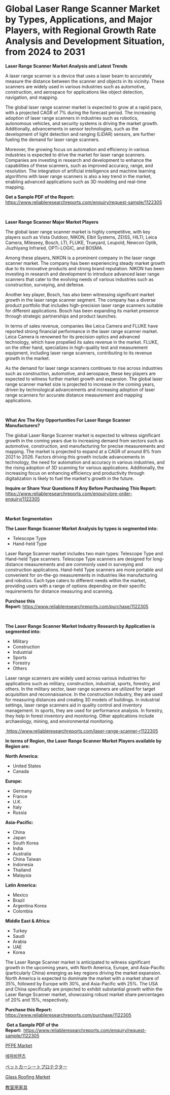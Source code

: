 <p><h1>Global Laser Range Scanner Market by Types, Applications, and Major Players, with Regional Growth Rate Analysis and Development Situation, from 2024 to 2031</h1></p><p><strong>Laser Range Scanner Market Analysis and Latest Trends</strong></p>
<p><p>A laser range scanner is a device that uses a laser beam to accurately measure the distance between the scanner and objects in its vicinity. These scanners are widely used in various industries such as automotive, construction, and aerospace for applications like object detection, navigation, and mapping.</p><p>The global laser range scanner market is expected to grow at a rapid pace, with a projected CAGR of 7% during the forecast period. The increasing adoption of laser range scanners in industries such as robotics, autonomous vehicles, and security systems is driving the market growth. Additionally, advancements in sensor technologies, such as the development of light detection and ranging (LiDAR) sensors, are further fueling the demand for laser range scanners.</p><p>Moreover, the growing focus on automation and efficiency in various industries is expected to drive the market for laser range scanners. Companies are investing in research and development to enhance the capabilities of these scanners, such as improved accuracy, range, and resolution. The integration of artificial intelligence and machine learning algorithms with laser range scanners is also a key trend in the market, enabling advanced applications such as 3D modeling and real-time mapping.</p></p>
<p><strong>Get a Sample PDF of the Report:&nbsp;</strong> <a href="https://www.reliableresearchreports.com/enquiry/request-sample/1122305">https://www.reliableresearchreports.com/enquiry/request-sample/1122305</a></p>
<p>&nbsp;</p>
<p><strong>Laser Range Scanner Major Market Players</strong></p>
<p><p>The global laser range scanner market is highly competitive, with key players such as Vista Outdoor, NIKON, Elbit Systems, ZEISS, HILTI, Leica Camera, Mileseey, Bosch, LTI, FLUKE, Trueyard, Leupold, Newcon Optik, Jiuzhiyang Infrared, OPTi-LOGIC, and BOSMA. </p><p>Among these players, NIKON is a prominent company in the laser range scanner market. The company has been experiencing steady market growth due to its innovative products and strong brand reputation. NIKON has been investing in research and development to introduce advanced laser range scanners that cater to the evolving needs of various industries such as construction, surveying, and defense. </p><p>Another key player, Bosch, has also been witnessing significant market growth in the laser range scanner segment. The company has a diverse product portfolio that includes high-precision laser range scanners suitable for different applications. Bosch has been expanding its market presence through strategic partnerships and product launches.</p><p>In terms of sales revenue, companies like Leica Camera and FLUKE have reported strong financial performance in the laser range scanner market. Leica Camera is renowned for its precision optics and advanced technology, which have propelled its sales revenue in the market. FLUKE, on the other hand, specializes in high-quality test and measurement equipment, including laser range scanners, contributing to its revenue growth in the market.</p><p>As the demand for laser range scanners continues to rise across industries such as construction, automotive, and aerospace, these key players are expected to witness further market growth and expansion. The global laser range scanner market size is projected to increase in the coming years, driven by technological advancements and increasing adoption of laser range scanners for accurate distance measurement and mapping applications.</p></p>
<p>&nbsp;</p>
<p><strong>What Are The Key Opportunities For Laser Range Scanner Manufacturers?</strong></p>
<p><p>The global Laser Range Scanner market is expected to witness significant growth in the coming years due to increasing demand from sectors such as automotive, construction, and manufacturing for precise measurements and mapping. The market is projected to expand at a CAGR of around 8% from 2021 to 2026. Factors driving this growth include advancements in technology, the need for automation and accuracy in various industries, and the rising adoption of 3D scanning for various applications. Additionally, the increasing focus on enhancing efficiency and productivity through digitalization is likely to fuel the market's growth in the future.</p></p>
<p><strong>Inquire or Share Your Questions If Any Before Purchasing This Report:</strong> <a href="https://www.reliableresearchreports.com/enquiry/pre-order-enquiry/1122305">https://www.reliableresearchreports.com/enquiry/pre-order-enquiry/1122305</a></p>
<p>&nbsp;</p>
<p><strong>Market Segmentation</strong></p>
<p><strong>The Laser Range Scanner Market Analysis by types is segmented into:</strong></p>
<p><ul><li>Telescope Type</li><li>Hand-held Type</li></ul></p>
<p><p>Laser Range Scanner market includes two main types: Telescope Type and Hand-held Type scanners. Telescope Type scanners are designed for long-distance measurements and are commonly used in surveying and construction applications. Hand-held Type scanners are more portable and convenient for on-the-go measurements in industries like manufacturing and robotics. Each type caters to different needs within the market, providing users with a range of options depending on their specific requirements for distance measuring and scanning.</p></p>
<p><strong>Purchase this Report:&nbsp;</strong><a href="https://www.reliableresearchreports.com/purchase/1122305">https://www.reliableresearchreports.com/purchase/1122305</a></p>
<p>&nbsp;</p>
<p><strong>The Laser Range Scanner Market Industry Research by Application is segmented into:</strong></p>
<p><ul><li>Military</li><li>Construction</li><li>Industrial</li><li>Sports</li><li>Forestry</li><li>Others</li></ul></p>
<p><p>Laser range scanners are widely used across various industries for applications such as military, construction, industrial, sports, forestry, and others. In the military sector, laser range scanners are utilized for target acquisition and reconnaissance. In the construction industry, they are used for measuring distances and creating 3D models of buildings. In industrial settings, laser range scanners aid in quality control and inventory management. In sports, they are used for performance analysis. In forestry, they help in forest inventory and monitoring. Other applications include archaeology, mining, and environmental monitoring.</p></p>
<p><a href="https://www.reliableresearchreports.com/laser-range-scanner-r1122305">&nbsp;https://www.reliableresearchreports.com/laser-range-scanner-r1122305</a></p>
<p><strong>In terms of Region, the Laser Range Scanner Market Players available by Region are:</strong></p>
<p>
    <p> <strong> North America: </strong>
        <ul>
            <li>United States</li>
            <li>Canada</li>
        </ul>
        </p> 
    <p> <strong> Europe: </strong>
        <ul>
            <li>Germany</li>
            <li>France</li>
            <li>U.K.</li>
            <li>Italy</li>
            <li>Russia</li>
        </ul>
        </p> 
    <p> <strong> Asia-Pacific: </strong>
        <ul>
            <li>China</li>
            <li>Japan</li>
            <li>South Korea</li>
            <li>India</li>
            <li>Australia</li>
            <li>China Taiwan</li>
            <li>Indonesia</li>
            <li>Thailand</li>
            <li>Malaysia</li>
        </ul>
        </p> 
    <p> <strong> Latin America: </strong>
        <ul>
            <li>Mexico</li>
            <li>Brazil</li>
            <li>Argentina Korea</li>
            <li>Colombia</li>
        </ul>
        </p> 
    <p> <strong> Middle East & Africa: </strong>
        <ul>
            <li>Turkey</li>
            <li>Saudi</li>
            <li>Arabia</li>
            <li>UAE</li>
            <li>Korea</li>
        </ul>
    </p>
    </p>
<p><p>The Laser Range Scanner market is anticipated to witness significant growth in the upcoming years, with North America, Europe, and Asia-Pacific (particularly China) emerging as key regions driving the market expansion. North America is expected to dominate the market with a market share of 35%, followed by Europe with 30%, and Asia-Pacific with 25%. The USA and China specifically are projected to exhibit substantial growth within the Laser Range Scanner market, showcasing robust market share percentages of 20% and 15%, respectively.</p></p>
<p><strong>Purchase this Report: </strong><a href="https://www.reliableresearchreports.com/purchase/1122305">https://www.reliableresearchreports.com/purchase/1122305</a></p>
<p>&nbsp;<strong>Get a Sample PDF of the Report:&nbsp;&nbsp;</strong><a href="https://www.reliableresearchreports.com/enquiry/request-sample/1122305">https://www.reliableresearchreports.com/enquiry/request-sample/1122305</a></p>
<p><strong></strong></p>
<p><p><a href="https://issuu.com/reportprime-2/docs/pfpe-market-size-2030.pptx">PFPE Market</a></p><p><a href="https://github.com/CliftonFisher9067/Market-Research-Report-List-1/blob/main/237292532724.md">에파비렌츠</a></p><p><a href="https://medium.com/@harmonybogan1944/%E3%83%9A%E3%83%83%E3%83%88%E7%94%A8%E3%82%AB%E3%83%BC%E3%82%B7%E3%83%BC%E3%83%88%E3%83%97%E3%83%AD%E3%83%86%E3%82%AF%E3%82%BF%E3%83%BC%E5%B8%82%E5%A0%B4-%E3%82%BF%E3%82%A4%E3%83%97-%E3%82%A2%E3%83%97%E3%83%AA%E3%82%B1%E3%83%BC%E3%82%B7%E3%83%A7%E3%83%B3-%E5%9C%B0%E7%90%86%E3%81%AB%E3%82%88%E3%82%8B%E5%8C%85%E6%8B%AC%E7%9A%84%E3%82%A2%E3%82%BB%E3%82%B9%E3%83%A1%E3%83%B3%E3%83%88-214b861cdff8">ペットカーシートプロテクター</a></p><p><a href="https://issuu.com/reportprime-2/docs/glass-roofing-market-size-2030.pptx">Glass Roofing Market</a></p><p><a href="https://github.com/EmoryYundt1935/Market-Research-Report-List-1/blob/main/968174135724.md">教室用家具</a></p></p>